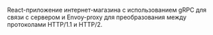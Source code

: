 React-приложение интернет-магазина с использованием gRPC для связи с сервером и Envoy-proxy для преобразования между протоколами HTTP/1.1 и HTTP/2. 
